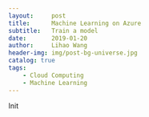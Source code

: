 ```yaml
---
layout:     post
title:      Machine Learning on Azure
subtitle:   Train a model
date:       2019-01-20
author:     Lihao Wang
header-img: img/post-bg-universe.jpg
catalog: true
tags:
    - Cloud Computing
    - Machine Learning
---
```


Init
